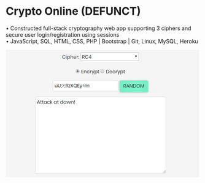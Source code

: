# Crypto Online (DEFUNCT)

• Constructed full-stack cryptography web app supporting 3 ciphers and secure user login/registration using sessions  
• JavaScript, SQL, HTML, CSS, PHP | Bootstrap | Git, Linux, MySQL, Heroku  

![Image of app](https://raw.githubusercontent.com/ryantran2165/ryantran2165.github.io/source/src/assets/images/crypto_online.jpg)
